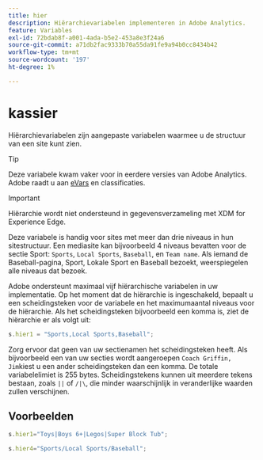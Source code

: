 ```yaml
---
title: hier
description: Hiërarchievariabelen implementeren in Adobe Analytics.
feature: Variables
exl-id: 72bdab8f-a001-4ada-b5e2-453a8e3f24a6
source-git-commit: a71db2fac9333b70a55da91fe9a94b0cc8434b42
workflow-type: tm+mt
source-wordcount: '197'
ht-degree: 1%

---
```


# kassier

Hiërarchievariabelen zijn aangepaste variabelen waarmee u de structuur van een site kunt zien.

>[!TIP]
>
>Deze variabele kwam vaker voor in eerdere versies van Adobe Analytics. Adobe raadt u aan [eVars](evar.md) en classificaties.

>[!IMPORTANT]
>
>Hiërarchie wordt niet ondersteund in gegevensverzameling met XDM for Experience Edge.

Deze variabele is handig voor sites met meer dan drie niveaus in hun sitestructuur. Een mediasite kan bijvoorbeeld 4 niveaus bevatten voor de sectie Sport: `Sports`, `Local Sports`, `Baseball`, en `Team name`. Als iemand de Baseball-pagina, Sport, Lokale Sport en Baseball bezoekt, weerspiegelen alle niveaus dat bezoek.

Adobe ondersteunt maximaal vijf hiërarchische variabelen in uw implementatie. Op het moment dat de hiërarchie is ingeschakeld, bepaalt u een scheidingsteken voor de variabele en het maximumaantal niveaus voor de hiërarchie. Als het scheidingsteken bijvoorbeeld een komma is, ziet de hiërarchie er als volgt uit:

```js
s.hier1 = "Sports,Local Sports,Baseball";
```

Zorg ervoor dat geen van uw sectienamen het scheidingsteken heeft. Als bijvoorbeeld een van uw secties wordt aangeroepen `Coach Griffin, Jim`kiest u een ander scheidingsteken dan een komma. De totale variabelelimiet is 255 bytes. Scheidingstekens kunnen uit meerdere tekens bestaan, zoals `||` of `/|\`, die minder waarschijnlijk in veranderlijke waarden zullen verschijnen.

## Voorbeelden

```js
s.hier1="Toys|Boys 6+|Legos|Super Block Tub";
```

```js
s.hier4="Sports/Local Sports/Baseball";
```
